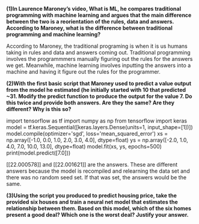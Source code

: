 **(1)In Laurence Maroney’s video, What is ML, he compares traditional programming with machine learning and argues that the main difference between the two is a reorientation of the rules, data and answers.  According to Maroney, what is the difference between traditional programming and machine learning?**

According to Maroney, the traditional programing is when it is us humans taking in rules and data and answers coming out. Traditional programming involves the programmmers manually figuring out the rules for the answers we get. Meanwhile, machine learning involves inputting the answers into a machine and having it figure out the rules for the programmer.

**(2)With the first basic script that Maroney used to predict a value output from the model he estimated (he initially started with 10 that predicted ~31.  Modify the predict function to produce the output for the value 7.  Do this twice and provide both answers.  Are they the same?  Are they different?  Why is this so?**


import tensorflow as tf
import numpy as np
from tensorflow import keras
model = tf.keras.Sequential([keras.layers.Dense(units=1, input_shape=[1])])
model.compile(optimizer='sgd', loss='mean_squared_error')
xs = np.array([-1.0, 0.0, 1.0, 2.0, 3.0, 4.0], dtype=float)
ys = np.array([-2.0, 1.0, 4.0, 7.0, 10.0, 13.0], dtype=float)
model.fit(xs, ys, epochs=500)
print(model.predict([7.0]))

[[22.000578]] and [[22.001621]] are the answers. These are different answers because the model is recompiled and relearning the data set and there was no random seed set. If that was set, the answers would be the same.

**(3)Using the script you produced to predict housing price, take the provided six houses and train a neural net model that estimates the relationship between them.  Based on this model, which of the six homes present a good deal?  Which one is the worst deal?  Justify your answer.**

